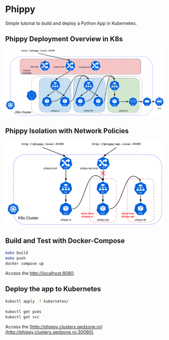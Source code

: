 # Phippy

Simple tutorial to build and deploy a Python App in Kubernetes.

## Phippy Deployment Overview in K8s

![](./docs/static/phippy-api.png)

## Phippy Isolation with Network Policies

![](./docs/static/phippy-api-isolation.png)

## Build and Test with Docker-Compose

```bash
make build
make push
docker compose up
```

Access the [http://localhost:8080](http://localhost:8080).  


## Deploy the app to Kubernetes

```bash
kubectl apply -f kubernetes/

kubectl get pods
kubectl get svc
```

Access the [http://phippy.clusterx.qedzone.ro](http://phippy.clusterx.qedzone.ro:30080).
